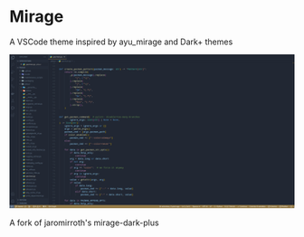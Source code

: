 # Mirage

A VSCode theme inspired by ayu_mirage and Dark+ themes

![preview](./preview.png)

A fork of jaromirroth's mirage-dark-plus
